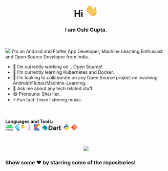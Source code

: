 <h1 align="center">Hi <img src="https://raw.githubusercontent.com/ABSphreak/ABSphreak/master/gifs/Hi.gif" width="40px" /></h1>
<h3 align="center">I am Oshi Gupta.</h3> 

<br/>

![](https://visitor-badge.glitch.me/badge?page_id=oshi36.oshi36)
 I'm an Android and Flutter App Developer, Machine Learning Enthusiast and Open Source Developer from India.
<br />

- 🔭 I’m currently working on ...Open Source!
- 🌱 I’m currently learning Kubernetes and Docker.
- 👯 I’m looking to collaborate on any Open Source project on involving Android/Flutter/Machine-Learning.
- 💬 Ask me about any tech related stuff.
- 😄 Pronouns: She/Her.
- ⚡ Fun fact: I love listening music.

<br/>


**Languages and Tools:**  
<code><img src="https://github.com/oshi36/oshi36/blob/main/tools_icons/android.png" height="20"></code>
<code><img src="https://github.com/oshi36/oshi36/blob/main/tools_icons/flutter.png" height="20"></code>
<code><img src="https://github.com/oshi36/oshi36/blob/main/tools_icons/firebase.png" height="20"></code>
<code><img src="https://github.com/oshi36/oshi36/blob/main/tools_icons/java.png" height="20"></code>
<code><img src="https://github.com/oshi36/oshi36/blob/main/tools_icons/kotlin.jfif" height="20"></code>
<code><img src="https://github.com/oshi36/oshi36/blob/main/tools_icons/dart.png" height="20"></code>
<code><img src="https://github.com/oshi36/oshi36/blob/main/tools_icons/python.png" height="20"></code>
<code><img src="https://github.com/oshi36/oshi36/blob/main/tools_icons/git.png" height="20"></code>

<br/>
<p align="center">
  <img src="https://github-readme-stats-five-lyart.vercel.app/api?username=oshi36&theme=react&show_icons=true">
</p>

### Show some ❤️ by starring some of the repositories!
